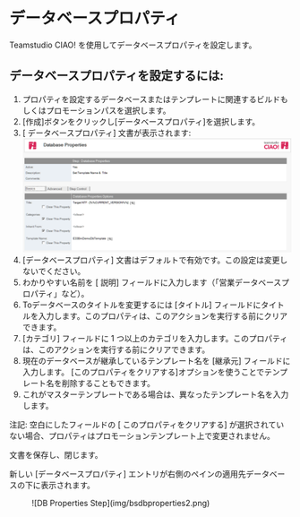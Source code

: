 # データベースプロパティ

Teamstudio CIAO! を使用してデータベースプロパティを設定します。

## データベースプロパティを設定するには:
1. プロパティを設定するデータベースまたはテンプレートに関連するビルドもしくはプロモーションパスを選択します。
2. [作成]ボタンをクリックし[データベースプロパティ]を選択します。
3. [ データベースプロパティ] 文書が表示されます:  
   ![Database Properties Document](img/bsdbproperties.png)
4. [データベースプロパティ] 文書はデフォルトで有効です。この設定は変更しないでください。
5. わかりやすい名前を [ 説明] フィールドに入力します（「営業データベースプロパティ」など）。
6. Toデータベースのタイトルを変更するには [タイトル] フィールドにタイトルを入力します。このプロパティは、このアクションを実行する前にクリアできます。
7. [カテゴリ] フィールドに 1 つ以上のカテゴリを入力します。このプロパティは、このアクションを実行する前にクリアできます。
8. 現在のデータベースが継承しているテンプレート名を [継承元] フィールドに入力します。 [このプロパティをクリアする]オプションを使うことでテンプレート名を削除することもできます。
9. これがマスターテンプレートである場合は、異なったテンプレート名を入力します。
 
注記: 空白にしたフィールドの [ このプロパティをクリアする] が選択されていない場合、プロパティはプロモーションテンプレート上で変更されません。

文書を保存し、閉じます。

新しい [データベースプロパティ] エントリが右側のペインの適用先データベースの下に表示されます。  
<figure markdown="1">
  ![DB Properties Step](img/bsdbproperties2.png)
</figure>